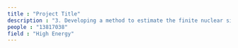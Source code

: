 ```yaml
---
title : "Project Title"
description : "3. Developing a method to estimate the finite nuclear size effect on the energy levels of heavy muonic atoms (Atomic Physics, 2016, MPI of Nuclear Physics)"
people : "13817038"
field : "High Energy"
---
```


